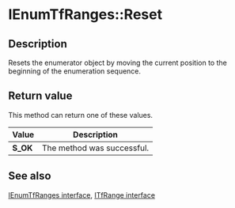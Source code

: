 # IEnumTfRanges::Reset

## Description

Resets the enumerator object by moving the current position to the beginning of the enumeration sequence.

## Return value

This method can return one of these values.

| Value | Description |
| --- | --- |
| **S_OK** | The method was successful. |

## See also

[IEnumTfRanges interface](https://learn.microsoft.com/windows/win32/api/msctf/nn-msctf-ienumtfranges), [ITfRange interface](https://learn.microsoft.com/windows/win32/api/msctf/nn-msctf-itfrange)